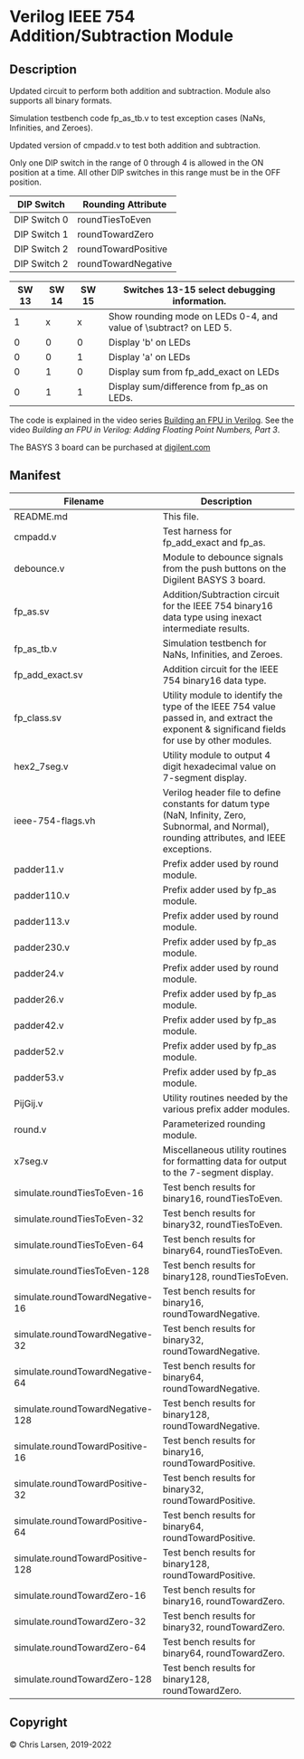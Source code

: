 # Verilog IEEE 754 Addition/Subtraction Module

## Description

Updated circuit to perform both addition and subtraction. Module also supports all binary formats.

Simulation testbench code fp_as_tb.v to test exception cases (NaNs, Infinities, and Zeroes).

Updated version of cmpadd.v to test both addition and subtraction.

Only one DIP switch in the range of 0 through 4 is allowed in the ON position at a time. All other DIP switches in this range must be in the OFF position.

| DIP Switch   | Rounding Attribute  |
|--------------|---------------------|
| DIP Switch 0 | roundTiesToEven     |
| DIP Switch 1 | roundTowardZero     |
| DIP Switch 2 | roundTowardPositive |
| DIP Switch 2 | roundTowardNegative |

| SW 13 | SW 14 | SW 15 | Switches 13-15 select debugging information. |
|-------|-------|-------|----------------------------------------------|
|   1   |   x   |   x   | Show rounding mode on LEDs 0-4, and value of \subtract? on LED 5. |
|   0   |   0   |   0   | Display 'b' on LEDs
|   0   |   0   |   1   | Display 'a' on LEDs
|   0   |   1   |   0   | Display sum from fp_add_exact on LEDs
|   0   |   1   |   1   | Display sum/difference from fp_as on LEDs. |

The code is explained in the video series [Building an FPU in Verilog](https://www.youtube.com/watch?v=rYkVdJnVJFQ&list=PLlO9sSrh8HrwcDHAtwec1ycV-m50nfUVs).
See the video *Building an FPU in Verilog: Adding Floating Point Numbers, Part 3*.

The BASYS 3 board can be purchased at [digilent.com](https://store.digilentinc.com/basys-3-artix-7-fpga-beginner-board-recommended-for-introductory-users/)

## Manifest

|   Filename        |                        Description                           |
|-------------------|--------------------------------------------------------------|
| README.md         | This file.                                                   |
| cmpadd.v          | Test harness for fp_add_exact and fp_as.                    |
| debounce.v        | Module to debounce signals from the push buttons on the Digilent BASYS 3 board. |
| fp_as.sv          | Addition/Subtraction circuit for the IEEE 754 binary16 data type using inexact intermediate results. |
| fp_as_tb.v        | Simulation testbench for NaNs, Infinities, and Zeroes. |
| fp_add_exact.sv   | Addition circuit for the IEEE 754 binary16 data type.        |
| fp_class.sv       | Utility module to identify the type of the IEEE 754 value passed in, and extract the exponent & significand fields for use by other modules. |
| hex2_7seg.v       | Utility module to output 4 digit hexadecimal value on 7-segment display. |
| ieee-754-flags.vh | Verilog header file to define constants for datum type (NaN, Infinity, Zero, Subnormal, and Normal), rounding attributes, and IEEE exceptions. |
| padder11.v        | Prefix adder used by round module.                           |
| padder110.v       | Prefix adder used by fp_as module.                          |
| padder113.v       | Prefix adder used by round module.                           |
| padder230.v       | Prefix adder used by fp_as module.                          |
| padder24.v        | Prefix adder used by round module.                           |
| padder26.v        | Prefix adder used by fp_as module.                          |
| padder42.v        | Prefix adder used by fp_as module.                    |
| padder52.v        | Prefix adder used by fp_as module.                    |
| padder53.v        | Prefix adder used by fp_as module.                    |
| PijGij.v          | Utility routines needed by the various prefix adder modules. |
| round.v           | Parameterized rounding module.                               |
| x7seg.v           | Miscellaneous utility routines for formatting data for output to the 7-segment display. |
| simulate.roundTiesToEven-16 | Test bench results for binary16, roundTiesToEven. |
| simulate.roundTiesToEven-32 | Test bench results for binary32, roundTiesToEven. |
| simulate.roundTiesToEven-64 | Test bench results for binary64, roundTiesToEven. |
| simulate.roundTiesToEven-128 | Test bench results for binary128, roundTiesToEven. |
| simulate.roundTowardNegative-16 | Test bench results for binary16, roundTowardNegative. |
| simulate.roundTowardNegative-32 | Test bench results for binary32, roundTowardNegative. |
| simulate.roundTowardNegative-64 | Test bench results for binary64, roundTowardNegative. |
| simulate.roundTowardNegative-128 | Test bench results for binary128, roundTowardNegative. |
| simulate.roundTowardPositive-16 | Test bench results for binary16, roundTowardPositive. |
| simulate.roundTowardPositive-32 | Test bench results for binary32,  roundTowardPositive. |
| simulate.roundTowardPositive-64 | Test bench results for binary64,  roundTowardPositive. |
| simulate.roundTowardPositive-128 | Test bench results for binary128,  roundTowardPositive. |
| simulate.roundTowardZero-16 | Test bench results for binary16, roundTowardZero. |
| simulate.roundTowardZero-32 | Test bench results for binary32,  roundTowardZero. |
| simulate.roundTowardZero-64 | Test bench results for binary64,  roundTowardZero. |
| simulate.roundTowardZero-128 | Test bench results for binary128,  roundTowardZero. |

## Copyright

:copyright: Chris Larsen, 2019-2022
